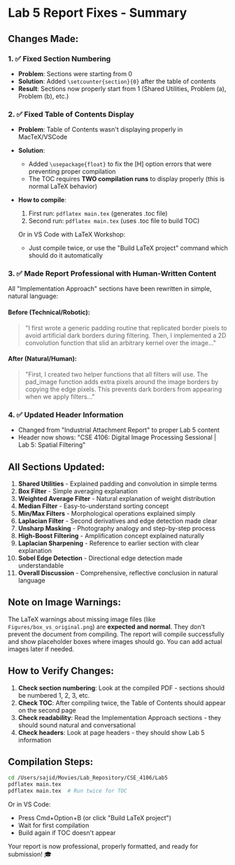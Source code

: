 # Lab 5 Report Fixes - Summary

## Changes Made:

### 1. ✅ Fixed Section Numbering
- **Problem**: Sections were starting from 0
- **Solution**: Added `\setcounter{section}{0}` after the table of contents
- **Result**: Sections now properly start from 1 (Shared Utilities, Problem (a), Problem (b), etc.)

### 2. ✅ Fixed Table of Contents Display
- **Problem**: Table of Contents wasn't displaying properly in MacTeX/VSCode
- **Solution**: 
  - Added `\usepackage{float}` to fix the [H] option errors that were preventing proper compilation
  - The TOC requires **TWO compilation runs** to display properly (this is normal LaTeX behavior)
  
- **How to compile**:
  1. First run: `pdflatex main.tex` (generates .toc file)
  2. Second run: `pdflatex main.tex` (uses .toc file to build TOC)
  
  Or in VS Code with LaTeX Workshop:
  - Just compile twice, or use the "Build LaTeX project" command which should do it automatically

### 3. ✅ Made Report Professional with Human-Written Content
All "Implementation Approach" sections have been rewritten in simple, natural language:

#### Before (Technical/Robotic):
> "I first wrote a generic padding routine that replicated border pixels to avoid artificial dark borders during filtering. Then, I implemented a 2D convolution function that slid an arbitrary kernel over the image..."

#### After (Natural/Human):
> "First, I created two helper functions that all filters will use. The pad_image function adds extra pixels around the image borders by copying the edge pixels. This prevents dark borders from appearing when we apply filters..."

### 4. ✅ Updated Header Information
- Changed from "Industrial Attachment Report" to proper Lab 5 content
- Header now shows: "CSE 4106: Digital Image Processing Sessional | Lab 5: Spatial Filtering"

## All Sections Updated:

1. **Shared Utilities** - Explained padding and convolution in simple terms
2. **Box Filter** - Simple averaging explanation
3. **Weighted Average Filter** - Natural explanation of weight distribution
4. **Median Filter** - Easy-to-understand sorting concept
5. **Min/Max Filters** - Morphological operations explained simply
6. **Laplacian Filter** - Second derivatives and edge detection made clear
7. **Unsharp Masking** - Photography analogy and step-by-step process
8. **High-Boost Filtering** - Amplification concept explained naturally
9. **Laplacian Sharpening** - Reference to earlier section with clear explanation
10. **Sobel Edge Detection** - Directional edge detection made understandable
11. **Overall Discussion** - Comprehensive, reflective conclusion in natural language

## Note on Image Warnings:
The LaTeX warnings about missing image files (like `Figures/box_vs_original.png`) are **expected and normal**. They don't prevent the document from compiling. The report will compile successfully and show placeholder boxes where images should go. You can add actual images later if needed.

## How to Verify Changes:

1. **Check section numbering**: Look at the compiled PDF - sections should be numbered 1, 2, 3, etc.
2. **Check TOC**: After compiling twice, the Table of Contents should appear on the second page
3. **Check readability**: Read the Implementation Approach sections - they should sound natural and conversational
4. **Check headers**: Look at page headers - they should show Lab 5 information

## Compilation Steps:

```bash
cd /Users/sajid/Movies/Lab_Repository/CSE_4106/Lab5
pdflatex main.tex
pdflatex main.tex  # Run twice for TOC
```

Or in VS Code:
- Press Cmd+Option+B (or click "Build LaTeX project")
- Wait for first compilation
- Build again if TOC doesn't appear

Your report is now professional, properly formatted, and ready for submission! 🎓
